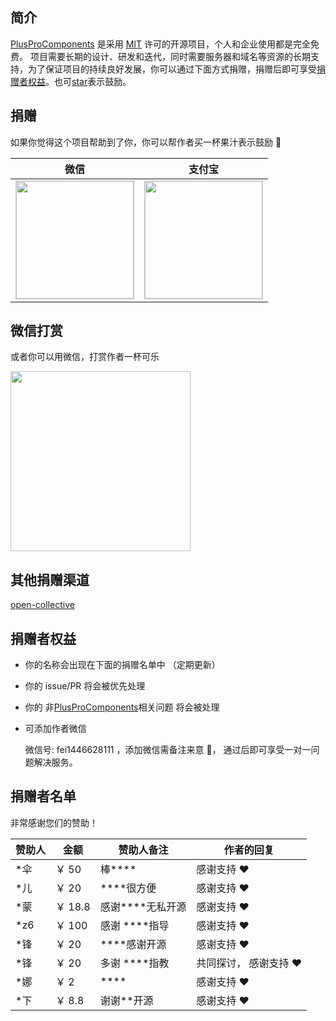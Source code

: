 ## 简介

[PlusProComponents](/) 是采用 [MIT](https://github.com/plus-pro-components/plus-pro-components?tab=MIT-1-ov-file) 许可的开源项目，个人和企业使用都是完全免费。 项目需要长期的设计、研发和迭代，同时需要服务器和域名等资源的长期支持，为了保证项目的持续良好发展，你可以通过下面方式捐赠，捐赠后即可享受[捐赠者权益](/donate.html#捐赠者权益)。也可[star](https://github.com/plus-pro-components/plus-pro-components)表示鼓励。

## 捐赠

如果你觉得这个项目帮助到了你，你可以帮作者买一杯果汁表示鼓励 🍹

| 微信                                                                                                                                          | 支付宝                                                                                                                                         |
| --------------------------------------------------------------------------------------------------------------------------------------------- | ---------------------------------------------------------------------------------------------------------------------------------------------- |
| <img style="border:1px solid #ccc" src="https://plus-pro-components-1252186245.cos.ap-chengdu.myqcloud.com/wx.jpg" height="188"  width="188"> | <img style="border:1px solid #ccc"  src="https://plus-pro-components-1252186245.cos.ap-chengdu.myqcloud.com/ali.jpg" height="188" width="188"> |

## 微信打赏

或者你可以用微信，打赏作者一杯可乐

<img src="https://plus-pro-components-1252186245.cos.ap-chengdu.myqcloud.com/wx-z.jpg" height="288" width="288">

## 其他捐赠渠道

[open-collective](https://opencollective.com/plus-pro-components)

## 捐赠者权益

- 你的名称会出现在下面的捐赠名单中 （定期更新）
- 你的 issue/PR 将会被优先处理
- 你的 非[PlusProComponents](/)相关问题 将会被处理
- 可添加作者微信

  微信号: <a href="javascript:void(0)" rel="nofollow" style="text-decoration: none" >fei1446628111 </a> ，添加微信需备注来意 🌹， 通过后即可享受一对一问题解决服务。

## 捐赠者名单

非常感谢您们的赞助！

| 赞助人 | 金额    | 赞助人备注           | 作者的回复             |
| ------ | ------- | -------------------- | ---------------------- |
| \*伞   | ￥ 50   | 棒\*\*\*\*           | 感谢支持 ❤️            |
| \*儿   | ￥ 20   | \*\*\*\*很方便       | 感谢支持 ❤️            |
| \*蒙   | ￥ 18.8 | 感谢\*\*\*\*无私开源 | 感谢支持 ❤️            |
| \*z6   | ￥ 100  | 感谢 \*\*\*\*指导    | 感谢支持 ❤️            |
| \*锋   | ￥ 20   | \*\*\*\*感谢开源     | 感谢支持 ❤️            |
| \*锋   | ￥ 20   | 多谢 \*\*\*\*指教    | 共同探讨， 感谢支持 ❤️ |
| \*娜   | ￥ 2    | \*\*\*\*             | 感谢支持 ❤️            |
| \*下   | ￥ 8.8  | 谢谢\*\*开源         | 感谢支持 ❤️            |

